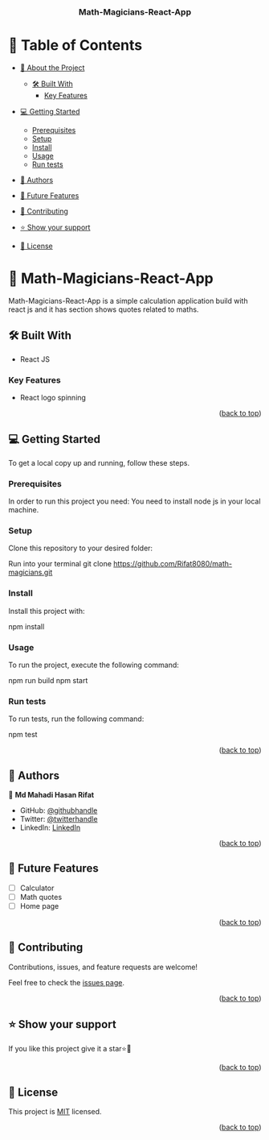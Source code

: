 <div align="center">
  <h3><b>Math-Magicians-React-App</b></h3>
</div>

# 📗 Table of Contents

- [📖 About the Project](#about-project)
  - [🛠 Built With](#built-with)
    - [Key Features](#key-features)

- [💻 Getting Started](#getting-started)
  - [Prerequisites](#prerequisites)
  - [Setup](#setup)
  - [Install](#install)
  - [Usage](#usage)
  - [Run tests](#run-tests)
- [👥 Authors](#authors)
- [🔭 Future Features](#future-features)
- [🤝 Contributing](#contributing)
- [⭐️ Show your support](#support)
- [📝 License](#license)


# 📖 Math-Magicians-React-App <a name="about-project"></a>

Math-Magicians-React-App is a simple calculation application build with react js and it has section shows quotes related to maths.

## 🛠 Built With <a name="built-with"></a>
- React JS

### Key Features <a name="key-features"></a>

- React logo spinning

<p align="right">(<a href="#readme-top">back to top</a>)</p>



## 💻 Getting Started <a name="getting-started"></a>

To get a local copy up and running, follow these steps.
### Prerequisites

In order to run this project you need:
You need to install node js in your local machine.

### Setup

Clone this repository to your desired folder:

Run into your terminal
git clone https://github.com/Rifat8080/math-magicians.git

### Install

Install this project with:

npm install

### Usage

To run the project, execute the following command:

npm run build
npm start
### Run tests

To run tests, run the following command:

npm test

<p align="right">(<a href="#readme-top">back to top</a>)</p>

## 👥 Authors <a name="authors"></a>

👤 **Md Mahadi Hasan Rifat**

- GitHub: [@githubhandle](https://github.com/Rifat8080)
- Twitter: [@twitterhandle](https://twitter.com/mdmahadirifat98)
- LinkedIn: [LinkedIn]([https://linkedin.com/in/linkedinhandle](https://www.linkedin.com/in/md-mahadi-hasan-rifat-8b7851265/))


<p align="right">(<a href="#readme-top">back to top</a>)</p>


## 🔭 Future Features <a name="future-features"></a>


- [ ] Calculator
- [ ] Math quotes
- [ ] Home page

<p align="right">(<a href="#readme-top">back to top</a>)</p>


## 🤝 Contributing <a name="contributing"></a>

Contributions, issues, and feature requests are welcome!

Feel free to check the [issues page](https://github.com/Rifat8080/math-magicians/issues).

<p align="right">(<a href="#readme-top">back to top</a>)</p>


## ⭐️ Show your support <a name="support"></a>


If you like this project give it a star⭐🌟

<p align="right">(<a href="#readme-top">back to top</a>)</p>



## 📝 License <a name="license"></a>

This project is [MIT](https://github.com/Rifat8080/math-magicians/blob/Setup/LICENSE.md) licensed.

<p align="right">(<a href="#readme-top">back to top</a>)</p>
